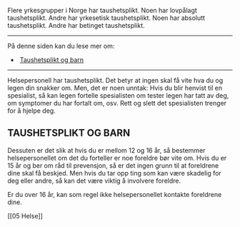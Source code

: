 Flere yrkesgrupper i Norge har taushetsplikt. Noen har lovpålagt taushetsplikt. Andre har yrkesetisk taushetsplikt. Noen har absolutt taushetsplikt. Andre har betinget taushetsplikt.

---

På denne siden kan du lese mer om:

-    [Taushetsplikt og barn](https://app.norskkunnskap.no/pensum/rtehtr/3hnasx/vrcexw#taushetsplikt-og-barn)

---

Helsepersonell har taushetsplikt. Det betyr at ingen skal få vite hva du og legen din snakker om. Men, det er noen unntak: Hvis du blir henvist til en spesialist, så kan legen fortelle spesialisten om tester legen har tatt av deg, om symptomer du har fortalt om, osv. Rett og slett det spesialisten trenger for å hjelpe deg. 

## TAUSHETSPLIKT OG BARN

Dessuten er det slik at hvis du er mellom 12 og 16 år, så bestemmer helsepersonellet om det du forteller er noe foreldre bør vite om. Hvis du er 15 år og ber om råd til prevensjon, så er det ingen grunn til at foreldrene dine skal få beskjed. Men hvis du tar opp ting som kan være skadelig for deg eller andre, så kan det være viktig å involvere foreldre. 

Er du over 16 år, kan som regel ikke helsepersonellet kontakte foreldrene dine.


[[05 Helse]]